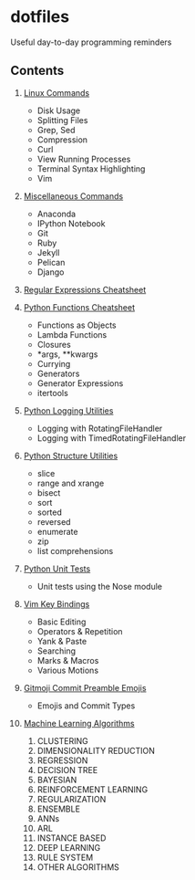 # dotfiles
Useful day-to-day programming reminders 
## Contents 

1. [Linux Commands](https://github.com/ploukareas/dotfiles/blob/main/linux.md)
    * Disk Usage
    * Splitting Files
    * Grep, Sed
    * Compression
    * Curl
    * View Running Processes
    * Terminal Syntax Highlighting
    * Vim

2. [Miscellaneous Commands](https://github.com/ploukareas/dotfiles/blob/main/misc.md)
    * Anaconda
    * IPython Notebook
    * Git
    * Ruby
    * Jekyll
    * Pelican
    * Django

3. [Regular Expressions Cheatsheet](https://github.com/ploukareas/dotfiles/blob/main/regex.md)

4. [Python Functions Cheatsheet](https://github.com/ploukareas/dotfiles/blob/main/functions.md)
    * Functions as Objects
    * Lambda Functions
    * Closures
    * \*args, \*\*kwargs
    * Currying
    * Generators
    * Generator Expressions
    * itertools

5. [Python Logging Utilities](https://github.com/ploukareas/dotfiles/blob/main/logs.md)
    * Logging with RotatingFileHandler
    * Logging with TimedRotatingFileHandler 

6. [Python Structure Utilities](https://github.com/ploukareas/dotfiles/blob/main/structs_utils.md)
    * slice
    * range and xrange
    * bisect
    * sort
    * sorted
    * reversed
    * enumerate
    * zip
    * list comprehensions

7. [Python Unit Tests](https://github.com/ploukareas/dotfiles/blob/main/unit_tests.md)
    * Unit tests using the Nose module

8. [Vim Key Bindings](https://github.com/ploukareas/dotfiles/blob/main/vim.md)
    * Basic Editing
    * Operators & Repetition
    * Yank & Paste
    * Searching
    * Marks & Macros
    * Various Motions

9. [Gitmoji Commit Preamble Emojis ](https://github.com/ploukareas/dotfiles/blob/main/gitmoji.md)
    * Emojis and Commit Types

10. [Machine Learning Algorithms](https://github.com/ploukareas/dotfiles/blob/main/ml_algos.md)
    1. CLUSTERING
    2. DIMENSIONALITY REDUCTION 
    3. REGRESSION
    4. DECISION TREE
    5. BAYESIAN
    6. REINFORCEMENT LEARNING
    7. REGULARIZATION
    8. ENSEMBLE
    9. ANNs
    10. ARL
    11. INSTANCE BASED
    12. DEEP LEARNING
    13. RULE SYSTEM
    14. OTHER ALGORITHMS

